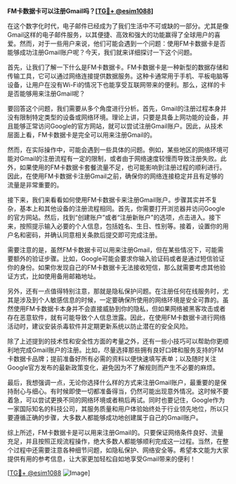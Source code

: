 **FM卡数据卡可以注册Gmail吗？[[TG💪+ @esim1088](https://t.me/s/esim1088)]**

在这个数字化时代，电子邮件已经成为了我们生活中不可或缺的一部分。尤其是像Gmail这样的电子邮件服务，以其便捷、高效和强大的功能赢得了全球用户的喜爱。然而，对于一些用户来说，他们可能会遇到一个问题：使用FM卡数据卡是否能够成功注册Gmail账户呢？今天，我们就来详细探讨一下这个问题。

首先，让我们了解一下什么是FM卡数据卡。FM卡数据卡是一种新型的数据存储和传输工具，它可以通过网络连接提供数据服务。这种卡通常用于手机、平板电脑等设备，让用户在没有Wi-Fi的情况下也能享受互联网带来的便利。那么，这样的卡是否能够用来注册Gmail呢？

要回答这个问题，我们需要从多个角度进行分析。首先，Gmail的注册过程本身并没有限制特定类型的设备或网络环境。理论上讲，只要是具备上网功能的设备，并且能够正常访问Google的官方网站，就可以尝试注册Gmail账户。因此，从技术层面上看，FM卡数据卡是完全可以用来注册Gmail的。

然而，在实际操作中，可能会遇到一些具体的问题。例如，某些地区的网络环境可能对Gmail的注册流程有一定的限制，或者由于网络速度较慢而导致注册失败。此外，如果使用的FM卡数据卡套餐流量不足，也可能影响到注册过程的顺利进行。因此，在使用FM卡数据卡注册Gmail之前，确保你的网络连接稳定并且有足够的流量是非常重要的。

接下来，我们来看看如何使用FM卡数据卡来注册Gmail账户。步骤其实并不复杂，基本上和其他设备的注册流程相同。首先，你需要打开浏览器并访问Google的官方网站。然后，找到“创建账户”或者“注册新账户”的选项，点击进入。接下来，按照提示输入必要的个人信息，包括姓名、生日、性别等。接着，设置你的用户名和密码，并确认同意相关条款后提交即可完成注册。

需要注意的是，虽然FM卡数据卡可以用来注册Gmail，但在某些情况下，可能需要额外的验证步骤。比如，Google可能会要求你输入验证码或者是通过短信验证你的身份。如果你发现自己的FM卡数据卡无法接收短信，那么就需要考虑其他验证方式，比如使用备用邮箱地址。

另外，还有一点值得特别注意，那就是隐私保护问题。在注册任何在线服务时，尤其是涉及到个人敏感信息的时候，一定要确保所使用的网络环境是安全可靠的。虽然使用FM卡数据卡本身并不会直接威胁到你的隐私，但如果网络被黑客攻击或者存在恶意软件，就有可能导致个人信息泄露。因此，在使用FM卡数据卡进行网络活动时，建议安装杀毒软件并定期更新系统以防止潜在的安全风险。

除了上述提到的技术性和安全性方面的考量之外，还有一些小技巧可以帮助你更顺利地完成Gmail账户的注册。比如，尽量选择那些拥有良好口碑和服务支持的FM卡数据卡品牌；提前准备好所有必需的资料以便快速填写表单；以及随时关注Google官方发布的最新政策变化，避免因为不了解规则而产生不必要的麻烦。

最后，我想强调一点，无论你选择什么样的方式来注册Gmail账户，最重要的是保持耐心与细心。有时候即使一切都准备得当，仍然可能出现意外情况。这时候不要着急，可以尝试更换不同的网络环境或者稍后再试。同时也要记住，Google作为一家国际知名的科技公司，其服务质量和用户体验始终处于行业领先地位，所以只要遵循正确的步骤，大多数人都能够成功地创建属于自己的Gmail账户。

综上所述，FM卡数据卡是可以用来注册Gmail的。只要保证网络条件良好、流量充足，并且按照正规流程操作，绝大多数人都能够顺利完成这一过程。当然，在整个过程中还需要注意各种细节问题，如隐私保护、网络安全等。希望本文能为大家提供有用的参考信息，让大家更加轻松自如地享受Gmail带来的便利！

[[TG💪+ @esim1088](https://t.me/s/esim1088) ![Image](https://i.postimg.cc/4NQfJmqS/Snipaste-2025-05-13-00-14-12.png)]
